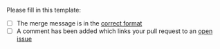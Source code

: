 Please fill in this template:

- [ ] The merge message is in the [correct format](https://github.com/Microsoft/fast-dna/blob/master/CONTRIBUTING.md#pull-request-guidance)
- [ ] A comment has been added which links your pull request to an [open issue](https://help.github.com/articles/closing-issues-using-keywords/)